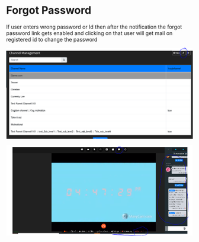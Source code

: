 # Forgot Password

If user enters wrong password or Id then after the notification the forgot password link gets enabled and clicking on that user will get mail on registered id to change the password

![](../.gitbook/assets/image%20%28202%29.png)

![](../.gitbook/assets/image%20%28214%29.png)



